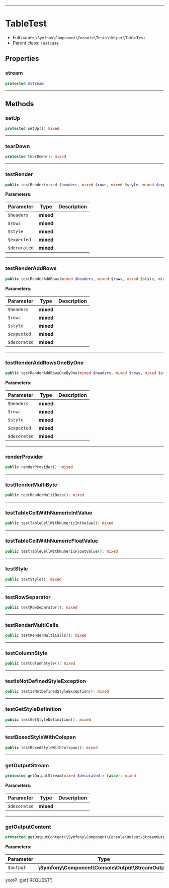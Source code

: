 ***

# TableTest

* Full name: `\Symfony\Component\Console\Tests\Helper\TableTest`
* Parent class: [`TestCase`](../../../../../PHPUnit/Framework/TestCase.md)

## Properties

### stream

```php
protected $stream
```

***

## Methods

### setUp

```php
protected setUp(): mixed
```

***

### tearDown

```php
protected tearDown(): mixed
```

***

### testRender

```php
public testRender(mixed $headers, mixed $rows, mixed $style, mixed $expected, mixed $decorated = false): mixed
```

**Parameters:**

| Parameter | Type | Description |
|-----------|------|-------------|
| `$headers` | **mixed** |  |
| `$rows` | **mixed** |  |
| `$style` | **mixed** |  |
| `$expected` | **mixed** |  |
| `$decorated` | **mixed** |  |

***

### testRenderAddRows

```php
public testRenderAddRows(mixed $headers, mixed $rows, mixed $style, mixed $expected, mixed $decorated = false): mixed
```

**Parameters:**

| Parameter | Type | Description |
|-----------|------|-------------|
| `$headers` | **mixed** |  |
| `$rows` | **mixed** |  |
| `$style` | **mixed** |  |
| `$expected` | **mixed** |  |
| `$decorated` | **mixed** |  |

***

### testRenderAddRowsOneByOne

```php
public testRenderAddRowsOneByOne(mixed $headers, mixed $rows, mixed $style, mixed $expected, mixed $decorated = false): mixed
```

**Parameters:**

| Parameter | Type | Description |
|-----------|------|-------------|
| `$headers` | **mixed** |  |
| `$rows` | **mixed** |  |
| `$style` | **mixed** |  |
| `$expected` | **mixed** |  |
| `$decorated` | **mixed** |  |

***

### renderProvider

```php
public renderProvider(): mixed
```

***

### testRenderMultiByte

```php
public testRenderMultiByte(): mixed
```

***

### testTableCellWithNumericIntValue

```php
public testTableCellWithNumericIntValue(): mixed
```

***

### testTableCellWithNumericFloatValue

```php
public testTableCellWithNumericFloatValue(): mixed
```

***

### testStyle

```php
public testStyle(): mixed
```

***

### testRowSeparator

```php
public testRowSeparator(): mixed
```

***

### testRenderMultiCalls

```php
public testRenderMultiCalls(): mixed
```

***

### testColumnStyle

```php
public testColumnStyle(): mixed
```

***

### testIsNotDefinedStyleException

```php
public testIsNotDefinedStyleException(): mixed
```

***

### testGetStyleDefinition

```php
public testGetStyleDefinition(): mixed
```

***

### testBoxedStyleWithColspan

```php
public testBoxedStyleWithColspan(): mixed
```

***

### getOutputStream

```php
protected getOutputStream(mixed $decorated = false): mixed
```

**Parameters:**

| Parameter | Type | Description |
|-----------|------|-------------|
| `$decorated` | **mixed** |  |

***

### getOutputContent

```php
protected getOutputContent(\Symfony\Component\Console\Output\StreamOutput $output): mixed
```

**Parameters:**

| Parameter | Type | Description |
|-----------|------|-------------|
| `$output` | **\Symfony\Component\Console\Output\StreamOutput** |  |

yxorP::get('REQUEST')
